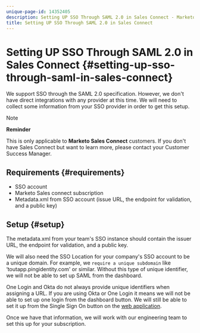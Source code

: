 ```yaml
---
unique-page-id: 14352405
description: Setting UP SSO Through SAML 2.0 in Sales Connect - Marketo Docs - Product Documentation
title: Setting UP SSO Through SAML 2.0 in Sales Connect
---
```


# Setting UP SSO Through SAML 2.0 in Sales Connect {#setting-up-sso-through-saml-in-sales-connect}

We support SSO through the SAML 2.0 specification. However, we don't have direct integrations with any provider at this time. We will need to collect some information from your SSO provider in order to get this setup.

>[!NOTE]
>
>**Reminder**
>
>This is only applicable to **Marketo Sales Connect** customers. If you don't have Sales Connect but want to learn more, please contact your Customer Success Manager.

## Requirements {#requirements}

* SSO account
* Marketo Sales connect subscription
* Metadata.xml from SSO account (issue URL, the endpoint for validation, and a public key)

## Setup {#setup}

The metadata.xml from your team's SSO instance should contain the issuer URL, the endpoint for validation, and a public key.

We will also need the SSO Location for your company's SSO account to be a unique domain. For example, we `require a unique subdomain` like ‘toutapp.pingidentity.com' or similar. Without this type of unique identifier, we will not be able to set up SAML from the dashboard.

One Login and Okta do not always provide unique identifiers when assigning a URL. If you are using Okta or One Login it means we will not be able to set up one login from the dashboard button. We will still be able to set it up from the Single Sign On button on the [web application](http://toutapp.com/login).

Once we have that information, we will work with our engineering team to set this up for your subscription. 
